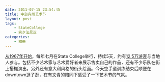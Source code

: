 ```yaml
---
date: 2011-07-15 23:54:45
title: 中部宾州艺术节
layout: post
tags:
    - StateCollege
    - 宾夕法尼亚
categories:
    - 相冊
---
```

[从1967年开始](http://en.wikipedia.org/wiki/Central_Pennsylvania_Festival_of_the_Arts)，每年七月在State College举行，持续5天，约有[12.5万游客](http://www.arts-festival.com/)与当地人参与。包括不少艺术家与艺术爱好者来展示售卖自己的作品，还有不少乐队在街上搭棚演出，另外还有意大利风格的街头绘画。今天空手道训练结束后顺便在downtown逛了逛，在有文青的陪同下感受了一下艺术节的气氛。
